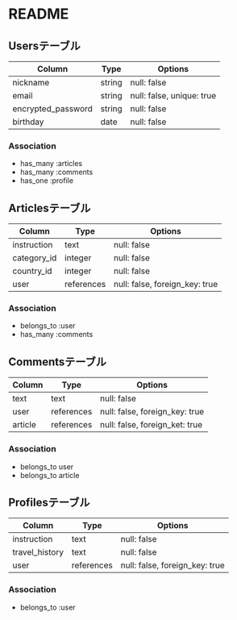 # README

## Usersテーブル

|Column                |   Type     |Options                  |
|----------------------|------------|-------------------------|
| nickname             | string     |null: false              |
| email                | string     |null: false, unique: true|
| encrypted_password   | string     |null: false              |
| birthday             | date       |null: false              |

### Association
- has_many :articles
- has_many :comments
- has_one :profile


## Articlesテーブル
|Column                |    Type         |Options                         |
|----------------------|-----------------|--------------------------------|
| instruction          | text            |null: false                     |
| category_id          | integer         |null: false                     |
| country_id           | integer         |null: false                     | 
| user                 | references      |null: false, foreign_key: true  |

### Association
 - belongs_to :user
 - has_many :comments


 ## Commentsテーブル
|Column                |    Type         |Options                         |
|----------------------|-----------------|--------------------------------|
| text                 | text            |null: false                     |
| user                 | references      |null: false, foreign_key: true  |
| article                | references      |null: false, foreign_ket: true  |

### Association
- belongs_to user
- belongs_to article




 ## Profilesテーブル
|Column                |    Type         |Options                         |
|----------------------|-----------------|--------------------------------|
| instruction          | text            |null: false                     |
| travel_history       | text            |null: false                     |
| user                 | references      |null: false, foreign_key: true  |

### Association
- belongs_to :user
